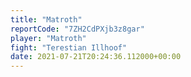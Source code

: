 ```yaml
---
title: "Matroth"
reportCode: "7ZH2CdPXjb3z8gar"
player: "Matroth"
fight: "Terestian Illhoof"
date: 2021-07-21T20:24:36.112000+00:00
---
```

